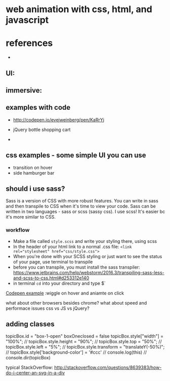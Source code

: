 # web animation with css, html, and javascript

# references
- 
## UI:

## immersive:

## examples with code
- http://codepen.io/evejweinberg/pen/KaRrYj

- jQuery bottle shopping cart
- 

## css examples - some simple UI you can use
- transition on hover
- side hamburger bar

## should i use sass?
Sass is a version of CSS with more robust features. You can write in sass and then transpile to CSS when it's time to view your code. Sass can be written in two languages - sass or scss (sassy css). I use scss! It's easier bc it's more similar to CSS.

### workflow
- Make a file called `style.scss` and write your styling there, using scss
- In the header of your html link to a normal .css file: `<link rel="stylesheet" href="css/style.css">`
- When you're done with your SCSS styling or just want to see the status of your page, use terminal to transpile
- before you can transpile, you must install the sass transpiler: https://www.jetbrains.com/help/webstorm/2016.3/transpiling-sass-less-and-scss-to-css.html#d253312e140
- in terminal `cd` into your directory and type $`



[Codepen example](http://codepen.io/evejweinberg/pen/JEvaWr) :wiggle on hover and aniamte on click


what about other browsers besides chrome?
what about speed and performace issues css vs JS vs jQuery?


## adding classes
  topicBox.id = "box-1-open"
  boxOneclosed = false
  topicBox.style["width"] = "100%";
  // topicBox.style.height = "90%";
  // topicBox.style.top = "50%";
  // topicBox.style.left = "5%";
  // topicBox.style.transform = "translateY(-50%)";
  // topicBox.style['background-color'] = '#ccc'
  // console.log(this)
  // console.dir(topicBox)


typical StackOverflow:
http://stackoverflow.com/questions/8639383/how-do-i-center-an-svg-in-a-div
